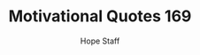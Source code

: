 ---
image: /assets/img/mq/mq_169_carver.png
title: Motivational Quotes 169
categories:
  - Motivational Quotes
author: Hope Staff
notes: Motivational Quotes 169
embed: >-
  EMBED_GOES_HERE
transcript: >-
  SOME LINES OF TEXT START HERE
---